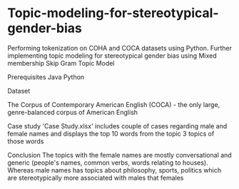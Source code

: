 # Topic-modeling-for-stereotypical-gender-bias
Performing tokenization on COHA and COCA datasets using Python. Further implementing topic modeling for stereotypical gender bias using Mixed membership Skip Gram Topic Model

Prerequisites
Java
Python


Dataset

The Corpus of Contemporary American English (COCA) - the only large, genre-balanced corpus of American English

Case study
'Case Study.xlsx' includes couple of cases regarding male and female names and displays the top 10 words from the topic 3 topics of those words

Conclusion
The topics with the female names are mostly conversational and generic (people's names, common verbs, words relating to houses). Whereas male names has topics about philosophy, sports, politics which are stereotypically more associated with males that females

